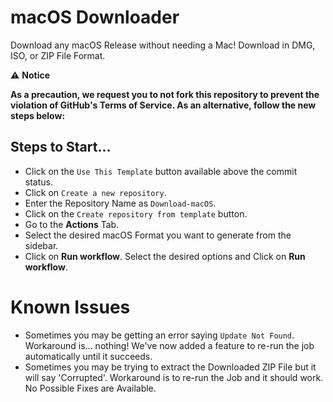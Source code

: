 # macOS Downloader

Download any macOS Release without needing a Mac! Download in DMG, ISO, or ZIP File Format.

⚠️ **Notice**

**As a precaution, we request you to not fork this repository to prevent the violation of GitHub's Terms of Service. As an alternative, follow the new steps below:**

## Steps to Start...

- Click on the `Use This Template` button available above the commit status.
- Click on `Create a new repository`.
- Enter the Repository Name as `Download-macOS`.
- Click on the `Create repository from template` button.
- Go to the **Actions** Tab.
- Select the desired macOS Format you want to generate from the sidebar.
- Click on **Run workflow**. Select the desired options and Click on **Run workflow**.

# Known Issues

- Sometimes you may be getting an error saying `Update Not Found`. Workaround is... nothing! We've now added a feature to re-run the job automatically until it succeeds.
- Sometimes you may be trying to extract the Downloaded ZIP File but it will say 'Corrupted'. Workaround is to re-run the Job and it should work. No Possible Fixes are Available.

